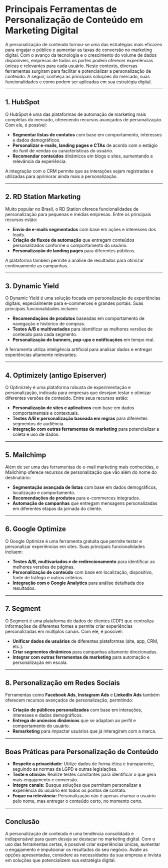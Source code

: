
# Principais Ferramentas de Personalização de Conteúdo em Marketing Digital

A personalização de conteúdo tornou-se uma das estratégias mais eficazes para engajar o público e aumentar as taxas de conversão no marketing digital. Com o avanço da tecnologia e o crescimento do volume de dados disponíveis, empresas de todos os portes podem oferecer experiências únicas e relevantes para cada usuário. Neste contexto, diversas ferramentas surgiram para facilitar e potencializar a personalização de conteúdo. A seguir, conheça as principais soluções do mercado, suas funcionalidades e como podem ser aplicadas em sua estratégia digital.

---

## 1. **HubSpot**

O HubSpot é uma das plataformas de automação de marketing mais completas do mercado, oferecendo recursos avançados de personalização. Com ele, é possível:

- **Segmentar listas de contatos** com base em comportamento, interesses e dados demográficos.
- **Personalizar e-mails, landing pages e CTAs** de acordo com o estágio do funil de vendas ou características do usuário.
- **Recomendar conteúdos** dinâmicos em blogs e sites, aumentando a relevância da experiência.

A integração com o CRM permite que as interações sejam registradas e utilizadas para aprimorar ainda mais a personalização.

---

## 2. **RD Station Marketing**

Muito popular no Brasil, o RD Station oferece funcionalidades de personalização para pequenas e médias empresas. Entre os principais recursos estão:

- **Envio de e-mails segmentados** com base em ações e interesses dos leads.
- **Criação de fluxos de automação** que entregam conteúdos personalizados conforme o comportamento do usuário.
- **Personalização de landing pages** para diferentes públicos.

A plataforma também permite a análise de resultados para otimizar continuamente as campanhas.

---

## 3. **Dynamic Yield**

O Dynamic Yield é uma solução focada em personalização de experiências digitais, especialmente para e-commerces e grandes portais. Suas principais funcionalidades incluem:

- **Recomendações de produtos** baseadas em comportamento de navegação e histórico de compras.
- **Testes A/B e multivariados** para identificar as melhores versões de conteúdo para cada segmento.
- **Personalização de banners, pop-ups e notificações** em tempo real.

A ferramenta utiliza inteligência artificial para analisar dados e entregar experiências altamente relevantes.

---

## 4. **Optimizely (antigo Episerver)**

O Optimizely é uma plataforma robusta de experimentação e personalização, indicada para empresas que desejam testar e otimizar diferentes versões de conteúdo. Entre seus recursos estão:

- **Personalização de sites e aplicativos** com base em dados comportamentais e contextuais.
- **Testes A/B e personalização baseada em regras** para diferentes segmentos de audiência.
- **Integração com outras ferramentas de marketing** para potencializar a coleta e uso de dados.

---

## 5. **Mailchimp**

Além de ser uma das ferramentas de e-mail marketing mais conhecidas, o Mailchimp oferece recursos de personalização que vão além do nome do destinatário:

- **Segmentação avançada de listas** com base em dados demográficos, localização e comportamento.
- **Recomendações de produtos** para e-commerces integrados.
- **Automação de campanhas** que entregam mensagens personalizadas em diferentes etapas da jornada do cliente.

---

## 6. **Google Optimize**

O Google Optimize é uma ferramenta gratuita que permite testar e personalizar experiências em sites. Suas principais funcionalidades incluem:

- **Testes A/B, multivariados e de redirecionamento** para identificar as melhores versões de páginas.
- **Personalização de conteúdo** com base em localização, dispositivo, fonte de tráfego e outros critérios.
- **Integração com o Google Analytics** para análise detalhada dos resultados.

---

## 7. **Segment**

O Segment é uma plataforma de dados de clientes (CDP) que centraliza informações de diferentes fontes e permite criar experiências personalizadas em múltiplos canais. Com ele, é possível:

- **Unificar dados de usuários** de diferentes plataformas (site, app, CRM, etc.).
- **Criar segmentos dinâmicos** para campanhas altamente direcionadas.
- **Integrar com outras ferramentas de marketing** para automação e personalização em escala.

---

## 8. **Personalização em Redes Sociais**

Ferramentas como **Facebook Ads**, **Instagram Ads** e **LinkedIn Ads** também oferecem recursos avançados de personalização, permitindo:

- **Criação de públicos personalizados** com base em interações, interesses e dados demográficos.
- **Entrega de anúncios dinâmicos** que se adaptam ao perfil e comportamento do usuário.
- **Remarketing** para impactar usuários que já interagiram com a marca.

---

## **Boas Práticas para Personalização de Conteúdo**

- **Respeite a privacidade:** Utilize dados de forma ética e transparente, seguindo as normas da LGPD e outras legislações.
- **Teste e otimize:** Realize testes constantes para identificar o que gera mais engajamento e conversão.
- **Integre canais:** Busque soluções que permitam personalizar a experiência do usuário em todos os pontos de contato.
- **Foque na relevância:** Personalização não é apenas chamar o usuário pelo nome, mas entregar o conteúdo certo, no momento certo.

---

## **Conclusão**

A personalização de conteúdo é uma tendência consolidada e indispensável para quem deseja se destacar no marketing digital. Com o uso das ferramentas certas, é possível criar experiências únicas, aumentar o engajamento e impulsionar os resultados do seu negócio. Avalie as opções apresentadas, considere as necessidades da sua empresa e invista em soluções que potencializem sua estratégia digital.
```
